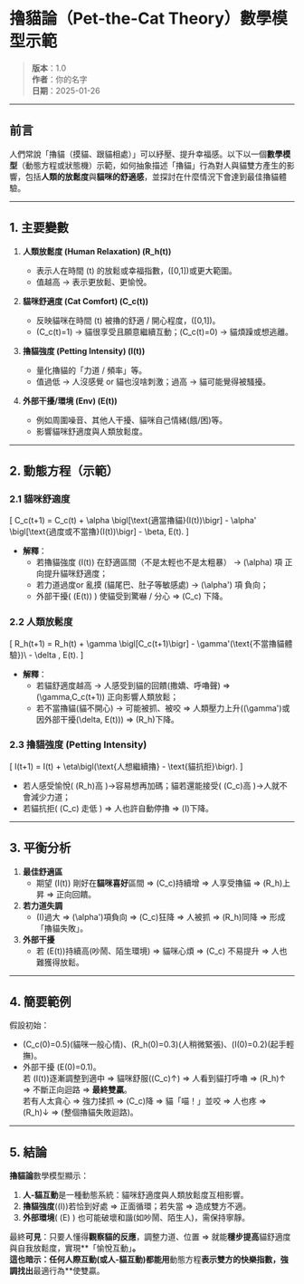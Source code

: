 # 擼貓論（Pet-the-Cat Theory）數學模型示範

> **版本**：1.0  
> **作者**：你的名字  
> **日期**：2025-01-26  

---

## 前言

人們常說「擼貓（摸貓、跟貓相處）」可以紓壓、提升幸福感。以下以一個**數學模型**（動態方程或狀態機）示範，如何抽象描述「擼貓」行為對人與貓雙方產生的影響，包括**人類的放鬆度**與**貓咪的舒適感**，並探討在什麼情況下會達到最佳擼貓體驗。

---

## 1. 主要變數

1. **人類放鬆度 (Human Relaxation) \(R_h(t)\)**  
   - 表示人在時間 \(t\) 的放鬆或幸福指數，\([0,1]\)或更大範圍。  
   - 值越高 → 表示更放鬆、更愉悅。

2. **貓咪舒適度 (Cat Comfort) \(C_c(t)\)**  
   - 反映貓咪在時間 \(t\) 被擼的舒適 / 開心程度，\([0,1]\)。  
   - \(C_c(t)=1\) → 貓很享受且願意繼續互動；\(C_c(t)=0\) → 貓煩躁或想逃離。

3. **擼貓強度 (Petting Intensity) \(I(t)\)**  
   - 量化擼貓的「力道 / 頻率」等。  
   - 值過低 → 人沒感覺 or 貓也沒啥刺激；過高 → 貓可能覺得被騷擾。

4. **外部干擾/環境 (Env) \(E(t)\)**  
   - 例如周圍噪音、其他人干擾、貓咪自己情緒(餓/困)等。  
   - 影響貓咪舒適度與人類放鬆度。

---

## 2. 動態方程（示範）

### 2.1 貓咪舒適度

\[
C_c(t+1) = C_c(t) + \alpha \bigl[\text{適當擼貓}(I(t))\bigr] - \alpha' \bigl[\text{過度或不當擼}(I(t))\bigr] - \beta\, E(t).
\]
- **解釋**：  
  - 若擼貓強度 \(I(t)\) 在舒適區間（不是太輕也不是太粗暴） → \(\alpha\) 項 正向提升貓咪舒適度；  
  - 若力道過度or 亂摸 (貓尾巴、肚子等敏感處) → \(\alpha'\) 項 負向；  
  - 外部干擾( \(E(t)\) ) 使貓受到驚嚇 / 分心 => \(C_c\) 下降。

### 2.2 人類放鬆度

\[
R_h(t+1) = R_h(t) + \gamma \bigl[C_c(t+1)\bigr] - \gamma'(\text{不當擼貓體驗})\ - \delta \, E(t).
\]
- **解釋**：  
  - 若貓舒適度越高 → 人感受到貓的回饋(撒嬌、呼嚕聲) => \(\gamma\,C_c(t+1)\) 正向影響人類放鬆；  
  - 若不當擼貓(貓不開心) → 可能被抓、被咬 => 人類壓力上升(\(\gamma'\)或因外部干擾\(\delta\, E(t)\)) => \(R_h\)下降。

### 2.3 擼貓強度 (Petting Intensity)

\[
I(t+1) = I(t) + \eta\bigl(\text{人想繼續擼} - \text{貓抗拒}\bigr).
\]
- 若人感受愉悅( \(R_h\)高 )→容易想再加碼；貓若還能接受( \(C_c\)高 )→人就不會減少力道；  
- 若貓抗拒( \(C_c\) 走低 ) => 人也許自動停擼 => \(I\)下降。

---

## 3. 平衡分析

1. **最佳舒適區**  
   - 期望 \(I(t)\) 剛好在**貓咪喜好**區間 => \(C_c\)持續增 => 人享受擼貓 => \(R_h\)上昇 => 正向回饋。  
2. **若力道失調**  
   - \(I\)過大 => \(\alpha'\)項負向 => \(C_c\)狂降 => 人被抓 => \(R_h\)同降 => 形成「擼貓失敗」。  
3. **外部干擾**  
   - 若 \(E(t)\)持續高(吵鬧、陌生環境) => 貓咪心煩 => \(C_c\) 不易提升 => 人也難獲得放鬆。

---

## 4. 簡要範例

假設初始：  
- \(C_c(0)=0.5\)(貓咪一般心情)、\(R_h(0)=0.3\)(人稍微緊張)、\(I(0)=0.2\)(起手輕撫)。  
- 外部干擾 \(E(0)=0.1\)。  
若 \(I(t)\)逐漸調整到適中 => 貓咪舒服(\(C_c\)↑) => 人看到貓打呼嚕 => \(R_h\)↑ => 不斷正向迴路 => **最終雙贏**。  
若有人太貪心 => 強力揉抓 => \(C_c\)降 => 貓「喵！」並咬 => 人也疼 => \(R_h\)↓ => (整個擼貓失敗迴路)。

---

## 5. 結論

**擼貓論**數學模型顯示：

1. **人-貓互動**是一種動態系統：貓咪舒適度與人類放鬆度互相影響。  
2. **擼貓強度**(\(I\))若恰到好處 => 正面循環；若失當 => 造成雙方不適。  
3. **外部環境**( \(E\) ) 也可能破壞和諧(如吵鬧、陌生人)，需保持寧靜。  

最終**可見**：只要人懂得**觀察貓的反應**，調整力道、位置 => 就能**穩步提高**貓舒適度與自我放鬆度，實現**「愉悅互動」**。  
**這也暗示**：任何人際互動(或人-貓互動)都能用**動態方程**表示雙方的快樂指數，強調找出**最適行為**使雙贏。
